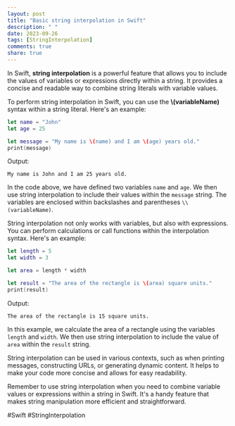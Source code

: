 ```yaml
---
layout: post
title: "Basic string interpolation in Swift"
description: " "
date: 2023-09-26
tags: [StringInterpolation]
comments: true
share: true
---
```


In Swift, **string interpolation** is a powerful feature that allows you to include the values of variables or expressions directly within a string. It provides a concise and readable way to combine string literals with variable values. 

To perform string interpolation in Swift, you can use the **\\(variableName)** syntax within a string literal. Here's an example:

```swift
let name = "John"
let age = 25

let message = "My name is \(name) and I am \(age) years old."
print(message)
```
Output:
```
My name is John and I am 25 years old.
```

In the code above, we have defined two variables `name` and `age`. We then use string interpolation to include their values within the `message` string. The variables are enclosed within backslashes and parentheses `\\(variableName)`. 

String interpolation not only works with variables, but also with expressions. You can perform calculations or call functions within the interpolation syntax. Here's an example:

```swift
let length = 5
let width = 3

let area = length * width

let result = "The area of the rectangle is \(area) square units."
print(result)
```
Output:
```
The area of the rectangle is 15 square units.
```

In this example, we calculate the area of a rectangle using the variables `length` and `width`. We then use string interpolation to include the value of `area` within the `result` string.

String interpolation can be used in various contexts, such as when printing messages, constructing URLs, or generating dynamic content. It helps to make your code more concise and allows for easy readability.

Remember to use string interpolation when you need to combine variable values or expressions within a string in Swift. It's a handy feature that makes string manipulation more efficient and straightforward. 

#Swift #StringInterpolation
